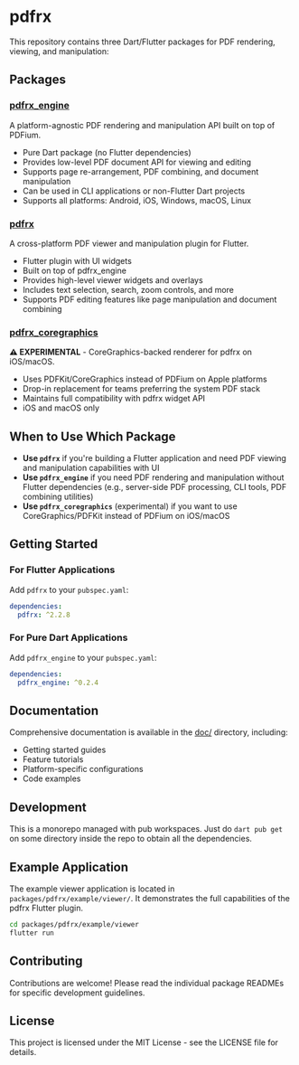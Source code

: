# pdfrx

This repository contains three Dart/Flutter packages for PDF rendering, viewing, and manipulation:

## Packages

### [pdfrx_engine](packages/pdfrx_engine/)

A platform-agnostic PDF rendering and manipulation API built on top of PDFium.

- Pure Dart package (no Flutter dependencies)
- Provides low-level PDF document API for viewing and editing
- Supports page re-arrangement, PDF combining, and document manipulation
- Can be used in CLI applications or non-Flutter Dart projects
- Supports all platforms: Android, iOS, Windows, macOS, Linux

### [pdfrx](packages/pdfrx/)

A cross-platform PDF viewer and manipulation plugin for Flutter.

- Flutter plugin with UI widgets
- Built on top of pdfrx_engine
- Provides high-level viewer widgets and overlays
- Includes text selection, search, zoom controls, and more
- Supports PDF editing features like page manipulation and document combining

### [pdfrx_coregraphics](packages/pdfrx_coregraphics/)

**⚠️ EXPERIMENTAL** - CoreGraphics-backed renderer for pdfrx on iOS/macOS.

- Uses PDFKit/CoreGraphics instead of PDFium on Apple platforms
- Drop-in replacement for teams preferring the system PDF stack
- Maintains full compatibility with pdfrx widget API
- iOS and macOS only

## When to Use Which Package

- **Use `pdfrx`** if you're building a Flutter application and need PDF viewing and manipulation capabilities with UI
- **Use `pdfrx_engine`** if you need PDF rendering and manipulation without Flutter dependencies (e.g., server-side PDF processing, CLI tools, PDF combining utilities)
- **Use `pdfrx_coregraphics`** (experimental) if you want to use CoreGraphics/PDFKit instead of PDFium on iOS/macOS

## Getting Started

### For Flutter Applications

Add `pdfrx` to your `pubspec.yaml`:

```yaml
dependencies:
  pdfrx: ^2.2.8
```

### For Pure Dart Applications

Add `pdfrx_engine` to your `pubspec.yaml`:

```yaml
dependencies:
  pdfrx_engine: ^0.2.4
```

## Documentation

Comprehensive documentation is available in the [doc/](doc/) directory, including:
- Getting started guides
- Feature tutorials
- Platform-specific configurations
- Code examples

## Development

This is a monorepo managed with pub workspaces. Just do `dart pub get` on some directory inside the repo to obtain all the dependencies.

## Example Application

The example viewer application is located in `packages/pdfrx/example/viewer/`. It demonstrates the full capabilities of the pdfrx Flutter plugin.

```bash
cd packages/pdfrx/example/viewer
flutter run
```

## Contributing

Contributions are welcome! Please read the individual package READMEs for specific development guidelines.

## License

This project is licensed under the MIT License - see the LICENSE file for details.
